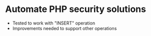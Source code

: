 # Automate PHP security solutions

* Tested to work with "INSERT" operation
* Improvements needed to support other operations
